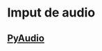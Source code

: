 # Imput de audio
## [PyAudio](https://people-csail-mit-edu.translate.goog/hubert/pyaudio/?_x_tr_sl=en&_x_tr_tl=es&_x_tr_hl=es&_x_tr_pto=tc)
